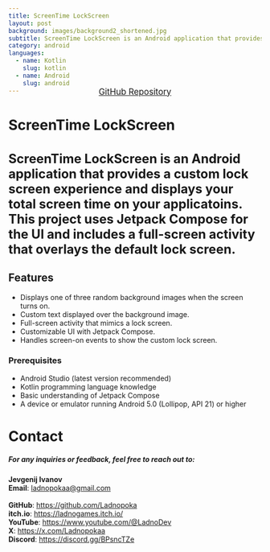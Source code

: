 ```yaml
---
title: ScreenTime LockScreen
layout: post
background: images/background2_shortened.jpg
subtitle: ScreenTime LockScreen is an Android application that provides a custom lock screen experience and displays your total screen time on your applicatoins.
category: android
languages: 
  - name: Kotlin
    slug: kotlin
  - name: Android
    slug: android
---
```


<div style="text-align: center; margin-top: -30px; margin-bottom: 25px; scale: 1">
  <a href="https://github.com/Ladnopoka/ScreenTime_LockScreen" target="_blank" class="btn btn-primary" style="padding: 10px 20px; font-size: 1.2em;">GitHub Repository</a>
</div>

# ScreenTime LockScreen
<h3 style="font-size: 25px">
ScreenTime LockScreen is an Android application that provides a custom lock screen experience and displays your total screen time on your applicatoins. This project uses Jetpack Compose for the UI and includes a full-screen activity that overlays the default lock screen.
</h3>

## Features
- Displays one of three random background images when the screen turns on.
- Custom text displayed over the background image.
- Full-screen activity that mimics a lock screen.
- Customizable UI with Jetpack Compose.
- Handles screen-on events to show the custom lock screen.

### Prerequisites
- Android Studio (latest version recommended)
- Kotlin programming language knowledge
- Basic understanding of Jetpack Compose
- A device or emulator running Android 5.0 (Lollipop, API 21) or higher

# Contact
##### For any inquiries or feedback, feel free to reach out to:

**Jevgenij Ivanov** <br>
**Email**: ladnopokaa@gmail.com <br><br>
**GitHub**: https://github.com/Ladnopoka <br>
**itch.io**: https://ladnogames.itch.io/ <br>
**YouTube**: https://www.youtube.com/@LadnoDev <br>
**X**: https://x.com/Ladnopokaa <br>
**Discord**: https://discord.gg/BPsncTZe
